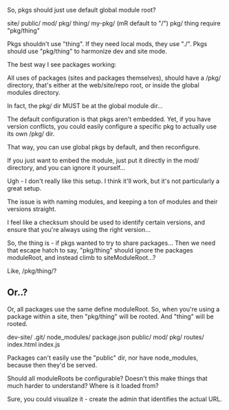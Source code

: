 So, pkgs should just use default global module root?


site/
	public/
		mod/
			pkg/
				thing/
				my-pkg/ (mR default to "/")
					pkg/
						thing
					require "pkg/thing"


Pkgs shouldn't use "thing".
If they need local mods, they use "./".
Pkgs should use "pkg/thing" to harmonize dev and site mode.


The best way I see packages working:

All uses of packages (sites and packages themselves), should have a /pkg/ directory, that's either at the web/site/repo root, or inside the global modules directory.

In fact, the pkg/ dir MUST be at the global module dir...

The default configuration is that pkgs aren't embedded.
Yet, if you have version conflicts, you could easily configure a specific pkg to actually use its own /pkg/ dir.

That way, you can use global pkgs by default, and then reconfigure.

If you just want to embed the module, just put it directly in the mod/ directory, and you can ignore it yourself...

Ugh - I don't really like this setup.  I think it'll work, but it's not particularly a great setup.

The issue is with naming modules, and keeping a ton of modules and their versions straight.

I feel like a checksum should be used to identify certain versions, and ensure that you're always using the right version...


So, the thing is - if pkgs wanted to try to share packages... Then we need that escape hatch to say, "pkg/thing" should ignore the packages moduleRoot, and instead climb to siteModuleRoot...?

Like, /pkg/thing/?


## Or..?

Or, all packages use the same define moduleRoot.  So, when you're using a package within a site, then "pkg/thing" will be rooted.  And "thing" will be rooted.

dev-site/
	.git/
	node_modules/
	package.json
	public/
		mod/
			pkg/
		routes/
		index.html
		index.js

Packages can't easily use the "public" dir, nor have node_modules, because then they'd be served.

Should all moduleRoots be configurable?  Doesn't this make things that much harder to understand?  Where is it loaded from?

Sure, you could visualize it - create the admin that identifies the actual URL.




